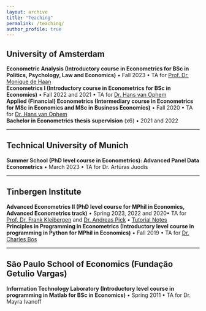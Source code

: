 ```yaml
---
layout: archive
title: "Teaching"
permalink: /teaching/
author_profile: true
---
```

## University of Amsterdam

**Econometric Analysis (Introductory course in Econometrics for BSc in Politics, Psychology, Law and Economics)** &bull; Fall 2023 &bull; TA for [Prof. Dr. Monique de Haan](https://www.moniquedehaan.nl/)  
**Econometrics I (Introductory course in Econometrics for BSc in Economics)** &bull; Fall 2022 and 2021 &bull; TA for [Dr. Hans van Ophem](https://www.uva.nl/en/profile/o/p/j.c.m.vanophem/j.c.m.van-ophem.html)  
**Applied (Financial) Econometrics (Intermediary course in Econometrics for MSc in Economics and MSc in Business Economics)** &bull; Fall 2020 &bull; TA for [Dr. Hans van Ophem](https://www.uva.nl/en/profile/o/p/j.c.m.vanophem/j.c.m.van-ophem.html)  
**Bachelor in Econometrics thesis supervision** (x6) &bull; 2021 and 2022  

---
## Technical University of Munich

**Summer School (PhD level course in Econometrics): Advanced Panel Data Econometrics** &bull; March 2023 &bull; TA for Dr. Artūras Juodis  

---
## Tinbergen Institute

**Advanced Econometrics II (PhD level course for MPhil in Economics, Advanced Econometrics track)** &bull; Spring 2023, 2022 and 2020&bull; TA for [Prof. Dr. Frank Kleibergen](https://www.uva.nl/en/profile/k/l/f.r.kleibergen/f.r.kleibergen.html) and [Dr. Andreas Pick](https://apick.eu/)  &bull; [Tutorial Notes](http://gabrielaszini.github.io/files/Notes_Tutorials__Advanced_Econometrics_II_2022.pdf)  
**Principles in Programming in Econometrics (Introductory level course in programming in Python for MPhil in Economics)** &bull; Fall 2019 &bull; TA for [Dr. Charles Bos](https://personal.vu.nl/c.s.bos/)

---
## São Paulo School of Economics (Fundação Getulio Vargas)

**Information Technology Laboratory (Introductory level course in programming in Matlab for BSc in Economics)** &bull; Spring 2011 &bull; TA for Dr. Mayra Ivanoff


